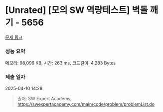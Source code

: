 # [Unrated] [모의 SW 역량테스트] 벽돌 깨기 - 5656 

[문제 링크](https://swexpertacademy.com/main/code/problem/problemDetail.do?contestProbId=AWXRQm6qfL0DFAUo) 

### 성능 요약

메모리: 98,096 KB, 시간: 263 ms, 코드길이: 4,283 Bytes

### 제출 일자

2025-04-10 14:28



> 출처: SW Expert Academy, https://swexpertacademy.com/main/code/problem/problemList.do